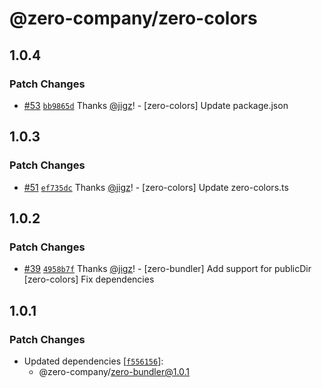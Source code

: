 # @zero-company/zero-colors

## 1.0.4

### Patch Changes

- [#53](https://github.com/zero-company/zero-community/pull/53) [`bb9865d`](https://github.com/zero-company/zero-community/commit/bb9865dc32c22a4d2db05e7264dedd7a610b2732) Thanks [@jigz](https://github.com/jigz)! - [zero-colors] Update package.json

## 1.0.3

### Patch Changes

- [#51](https://github.com/zero-company/zero-community/pull/51) [`ef735dc`](https://github.com/zero-company/zero-community/commit/ef735dc61b9510c123dac5171865e4734f579887) Thanks [@jigz](https://github.com/jigz)! - [zero-colors] Update zero-colors.ts

## 1.0.2

### Patch Changes

- [#39](https://github.com/zero-company/zero-community/pull/39) [`4958b7f`](https://github.com/zero-company/zero-community/commit/4958b7f7d50920ea54522c6fcd9727d3b843318f) Thanks [@jigz](https://github.com/jigz)! - [zero-bundler] Add support for publicDir
  [zero-colors] Fix dependencies

## 1.0.1

### Patch Changes

- Updated dependencies [[`f556156`](https://github.com/zero-company/zero-community/commit/f55615618389ab959a4582894f1e3f06e4802f02)]:
  - @zero-company/zero-bundler@1.0.1
